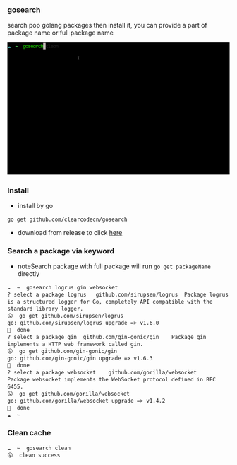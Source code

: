 ### gosearch
search pop golang packages then install it, you can provide a part of package name or full package name

![images/gosearch.gif](images/gosearch.gif)

### Install

* install by go
```
go get github.com/clearcodecn/gosearch
```

* download from release to click [here](https://github.com/clearcodecn/gosearch/releases)


### Search a package via keyword
- noteSearch package with full package will run `go get packageName` directly
```
☁  ~  gosearch logrus gin websocket
? select a package logrus	github.com/sirupsen/logrus	Package logrus is a structured logger for Go, completely API compatible with the standard library logger.
😛  go get github.com/sirupsen/logrus
go: github.com/sirupsen/logrus upgrade => v1.6.0
💯  done
? select a package gin	github.com/gin-gonic/gin	Package gin implements a HTTP web framework called gin.
😛  go get github.com/gin-gonic/gin
go: github.com/gin-gonic/gin upgrade => v1.6.3
💯  done
? select a package websocket	github.com/gorilla/websocket	Package websocket implements the WebSocket protocol defined in RFC 6455.
😛  go get github.com/gorilla/websocket
go: github.com/gorilla/websocket upgrade => v1.4.2
💯  done
☁  ~
``` 

### Clean cache
```
☁  ~  gosearch clean
😜  clean success
```